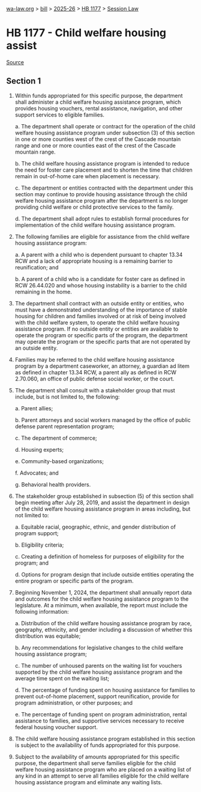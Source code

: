 [wa-law.org](/) > [bill](/bill/) > [2025-26](/bill/2025-26/) > [HB 1177](/bill/2025-26/hb/1177/) > [Session Law](/bill/2025-26/hb/1177/S.SL/)

# HB 1177 - Child welfare housing assist

[Source](http://lawfilesext.leg.wa.gov/biennium/2025-26/Pdf/Bills/Session%20Laws/House/1177-S.SL.pdf)

## Section 1
1. Within funds appropriated for this specific purpose, the department shall administer a child welfare housing assistance program, which provides housing vouchers, rental assistance, navigation, and other support services to eligible families.

    a. The department shall operate or contract for the operation of the child welfare housing assistance program under subsection (3) of this section in one or more counties west of the crest of the Cascade mountain range and one or more counties east of the crest of the Cascade mountain range.

    b. The child welfare housing assistance program is intended to reduce the need for foster care placement and to shorten the time that children remain in out-of-home care when placement is necessary.

    c. The department or entities contracted with the department under this section may continue to provide housing assistance through the child welfare housing assistance program after the department is no longer providing child welfare or child protective services to the family.

    d. The department shall adopt rules to establish formal procedures for implementation of the child welfare housing assistance program.

2. The following families are eligible for assistance from the child welfare housing assistance program:

    a. A parent with a child who is dependent pursuant to chapter 13.34 RCW and a lack of appropriate housing is a remaining barrier to reunification; and

    b. A parent of a child who is a candidate for foster care as defined in RCW 26.44.020 and whose housing instability is a barrier to the child remaining in the home.

3. The department shall contract with an outside entity or entities, who must have a demonstrated understanding of the importance of stable housing for children and families involved or at risk of being involved with the child welfare system, to operate the child welfare housing assistance program. If no outside entity or entities are available to operate the program or specific parts of the program, the department may operate the program or the specific parts that are not operated by an outside entity.

4. Families may be referred to the child welfare housing assistance program by a department caseworker, an attorney, a guardian ad litem as defined in chapter 13.34 RCW, a parent ally as defined in RCW 2.70.060, an office of public defense social worker, or the court.

5. The department shall consult with a stakeholder group that must include, but is not limited to, the following:

    a. Parent allies;

    b. Parent attorneys and social workers managed by the office of public defense parent representation program;

    c. The department of commerce;

    d. Housing experts;

    e. Community-based organizations;

    f. Advocates; and

    g. Behavioral health providers.

6. The stakeholder group established in subsection (5) of this section shall begin meeting after July 28, 2019, and assist the department in design of the child welfare housing assistance program in areas including, but not limited to:

    a. Equitable racial, geographic, ethnic, and gender distribution of program support;

    b. Eligibility criteria;

    c. Creating a definition of homeless for purposes of eligibility for the program; and

    d. Options for program design that include outside entities operating the entire program or specific parts of the program.

7. Beginning November 1, 2024, the department shall annually report data and outcomes for the child welfare housing assistance program to the legislature. At a minimum, when available, the report must include the following information:

    a. Distribution of the child welfare housing assistance program by race, geography, ethnicity, and gender including a discussion of whether this distribution was equitable;

    b. Any recommendations for legislative changes to the child welfare housing assistance program;

    c. The number of unhoused parents on the waiting list for vouchers supported by the child welfare housing assistance program and the average time spent on the waiting list;

    d. The percentage of funding spent on housing assistance for families to prevent out-of-home placement, support reunification, provide for program administration, or other purposes; and

    e. The percentage of funding spent on program administration, rental assistance to families, and supportive services necessary to receive federal housing voucher support.

8. The child welfare housing assistance program established in this section is subject to the availability of funds appropriated for this purpose.

9. Subject to the availability of amounts appropriated for this specific purpose, the department shall serve families eligible for the child welfare housing assistance program who are placed on a waiting list of any kind in an attempt to serve all families eligible for the child welfare housing assistance program and eliminate any waiting lists.
